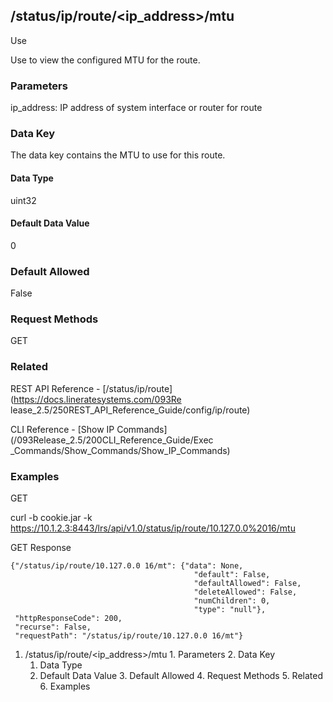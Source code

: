 ## /status/ip/route/<ip_address>/mtu

Use

Use to view the configured MTU for the route.

### Parameters

ip_address: IP address of system interface or router for route

### Data Key

The data key contains the MTU to use for this route.

#### Data Type

uint32

#### Default Data Value

0

### Default Allowed

False

### Request Methods

GET

### Related

REST API Reference - [/status/ip/route](https://docs.lineratesystems.com/093Re
lease_2.5/250REST_API_Reference_Guide/config/ip/route)

CLI Reference - [Show IP Commands](/093Release_2.5/200CLI_Reference_Guide/Exec
_Commands/Show_Commands/Show_IP_Commands)

### Examples

GET

curl -b cookie.jar -k
https://10.1.2.3:8443/lrs/api/v1.0/status/ip/route/10.127.0.0%2016/mtu

GET Response

    
    
    {"/status/ip/route/10.127.0.0 16/mt": {"data": None,
                                             "default": False,
                                             "defaultAllowed": False,
                                             "deleteAllowed": False,
                                             "numChildren": 0,
                                             "type": "null"},
     "httpResponseCode": 200,
     "recurse": False,
     "requestPath": "/status/ip/route/10.127.0.0 16/mt"}
    

  1. /status/ip/route/<ip_address>/mtu
    1. Parameters
    2. Data Key
      1. Data Type
      2. Default Data Value
    3. Default Allowed
    4. Request Methods
    5. Related
    6. Examples

